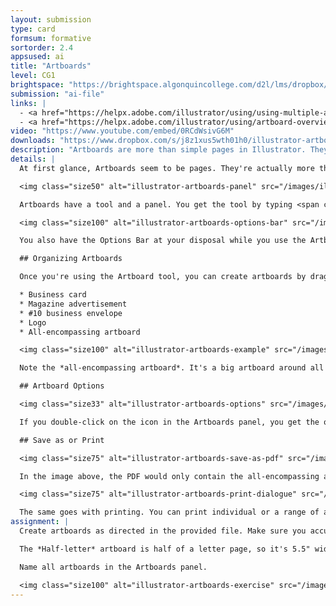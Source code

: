 ```yaml
---
layout: submission
type: card
formsum: formative
sortorder: 2.4
appsused: ai
title: "Artboards"
level: CG1
brightspace: "https://brightspace.algonquincollege.com/d2l/lms/dropbox/user/folder_submit_files.d2l?db=84506&grpid=0&isprv=0&bp=0&ou=92671"
submission: "ai-file"
links: |
  - <a href="https://helpx.adobe.com/illustrator/using/using-multiple-artboards.html" target="_blank" title="Adobe: Set Up Artboards">Adobe: Set Up Artboards</a>
  - <a href="https://helpx.adobe.com/illustrator/using/artboard-overview.html" target="_blank" title="Lynda: Artboard Overview">Lynda: Artboard Overview</a>
video: "https://www.youtube.com/embed/0RCdWsivG6M"
downloads: "https://www.dropbox.com/s/j8z1xus5wth01h0/illustrator-artboards.zip?dl=1"
description: "Artboards are more than simple pages in Illustrator. They can be different sizes, re-arranged and even nested. We'll create, edit and manage artboards in Adobe Illustrator."
details: |
  At first glance, Artboards seem to be pages. They're actually more than that. They're containers for artwork in Illustrator. They're more versatile than a simple page. It's possible to do fun stuff like have difference size Artboards and even nest one Artboard in another. We'll explore the possibilities.

  <img class="size50" alt="illustrator-artboards-panel" src="/images/illustrator-arboards/illustrator-artboards-panel-and-tool.jpg">

  Artboards have a tool and a panel. You get the tool by typing <span class="command">shift-O</span>. Make sure you always name your artboards in the panel by double-clicking on their names, as you would a layer in Photoshop.

  <img class="size100" alt="illustrator-artboards-options-bar" src="/images/illustrator-arboards/illustrator-artboards-options-bar.jpg">

  You also have the Options Bar at your disposal while you use the Artboard tool.

  ## Organizing Artboards

  Once you're using the Artboard tool, you can create artboards by dragging as you would with the rectangle tool. As an example, you can create artboards for a company. They could include:

  * Business card
  * Magazine advertisement
  * #10 business envelope
  * Logo
  * All-encompassing artboard

  <img class="size100" alt="illustrator-artboards-example" src="/images/illustrator-arboards/illustrator-artboards-example.jpg">

  Note the *all-encompassing artboard*. It's a big artboard around all the others. This allows us to print or export that artboard.

  ## Artboard Options

  <img class="size33" alt="illustrator-artboards-options" src="/images/illustrator-arboards/illustrator-artboards-options.jpg">

  If you double-click on the icon in the Artboards panel, you get the options for that artboard. You can edit their sizes, change their orientation and much more.

  ## Save as or Print

  <img class="size75" alt="illustrator-artboards-save-as-pdf" src="/images/illustrator-arboards/illustrator-artboards-save-as-pdf.jpg">

  In the image above, the PDF would only contain the all-encompassing artboard with all the others within it.

  <img class="size75" alt="illustrator-artboards-print-dialogue" src="/images/illustrator-arboards/illustrator-artboards-print-dialogue.jpg">

  The same goes with printing. You can print individual or a range of artboards.
assignment: |
  Create artboards as directed in the provided file. Make sure you accurately create your artboards at the indicated dimensions. The *All-encompassing artboard* needs to wrap around the other artboards with a small margin.

  The *Half-letter* artboard is half of a letter page, so it's 5.5" wide by 8.5" tall.

  Name all artboards in the Artboards panel.

  <img class="size100" alt="illustrator-artboards-exercise" src="/images/illustrator-arboards/illustrator-artboards-exercise.jpg">
---
```

